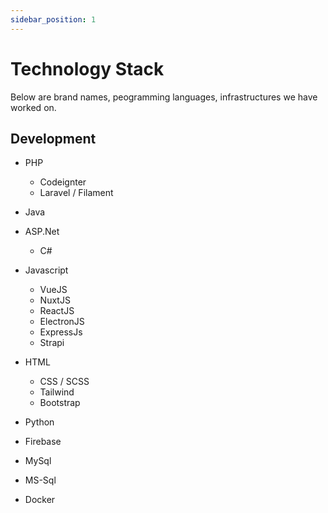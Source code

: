 ```yaml
---
sidebar_position: 1
---
```


# Technology Stack

Below are brand names, peogramming languages, infrastructures we have worked on.

## Development

- PHP
  - Codeignter
  - Laravel / Filament

- Java

- ASP.Net
  - C#

- Javascript
  - VueJS
  - NuxtJS
  - ReactJS
  - ElectronJS
  - ExpressJs
  - Strapi

- HTML
  - CSS / SCSS
  - Tailwind
  - Bootstrap

- Python

- Firebase
- MySql
- MS-Sql
- Docker


